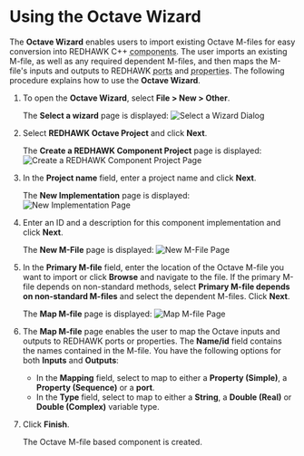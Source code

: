 # Using the Octave Wizard

The **Octave Wizard** enables users to import existing Octave M-files for easy conversion into REDHAWK C++ <abbr title="See Glossary.">components</abbr>. The user imports an existing M-file, as well as any required dependent M-files, and then maps the M-file's inputs and outputs to REDHAWK <abbr title="See Glossary.">ports</abbr> and <abbr title="See Glossary.">properties</abbr>. The following procedure explains how to use the **Octave Wizard**.

1.  To open the **Octave Wizard**, select **File > New > Other**.

    The **Select a wizard** page is displayed:
    ![Select a Wizard Dialog](images/selectawizardDiag.png)

2.  Select **REDHAWK Octave Project** and click **Next**.

    The **Create a REDHAWK Component Project** page is displayed:
    ![Create a REDHAWK Component Project Page](images/NewCompProjDiag.png)

3.  In the **Project name** field, enter a project name and click **Next**.

    The **New Implementation** page is displayed:
    ![New Implementation Page](images/NewImplDiag.png)

4.  Enter an ID and a description for this component implementation and click **Next**.

    The **New M-File** page is displayed:
    ![New M-File Page](images/NewM-FileDiag.png)

5.  In the **Primary M-file** field, enter the location of the Octave M-file you want to import or click **Browse** and navigate to the file. If the primary M-file depends on non-standard methods, select **Primary M-file depends on non-standard M-files** and select the dependent M-files. Click **Next**.

    The **Map M-file** page is displayed:
    ![Map M-file Page](images/MapMfileDiag.png)

6.  The **Map M-file** page enables the user to map the Octave inputs and outputs to REDHAWK ports or properties. The **Name/id** field contains the names contained in the M-file. You have the following options for both **Inputs** and **Outputs**:

      - In the **Mapping** field, select to map to either a **Property (Simple)**, a **Property (Sequence)** or a **port**.
      - In the **Type** field, select to map to either a **String**, a **Double (Real)** or **Double (Complex)** variable type.

7.  Click **Finish**.

    The Octave M-file based component is created.
